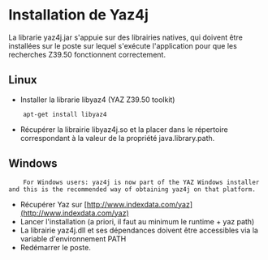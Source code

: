 # Installation de Yaz4j

La librarie yaz4j.jar s'appuie sur des librairies natives, qui doivent être installées sur le poste sur lequel s'exécute l'application pour que les recherches Z39.50 fonctionnent correctement.

## Linux

* Installer la librarie libyaz4 (YAZ Z39.50 toolkit)

```
	apt-get install libyaz4
```
	
* Récupérer la librairie libyaz4j.so et la placer dans le répertoire correspondant à la valeur de la propriété java.library.path.

## Windows

```
	For Windows users: yaz4j is now part of the YAZ Windows installer and this is the recommended way of obtaining yaz4j on that platform.
```

* Récupérer Yaz sur [http://www.indexdata.com/yaz](http://www.indexdata.com/yaz)
* Lancer l'installation (a priori, il faut au minimum le runtime + yaz path)
* La librairie yaz4j.dll et ses dépendances doivent être accessibles via la variable d'environnement PATH
* Redémarrer le poste.

